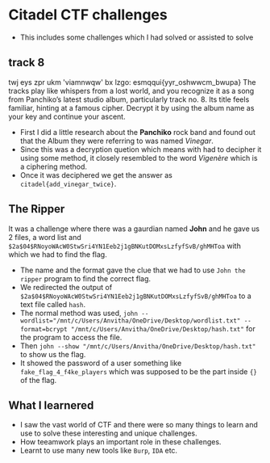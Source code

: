# Citadel CTF challenges
- This includes some challenges which I had solved or assisted to solve

## track 8
twj eys zpr ukm 'viamnwqw' bx lzgo: esmqqui{yyr_oshwwcm_bwupa} 
The tracks play like whispers from a lost world, and you recognize it as a song from Panchiko’s latest studio album, particularly track no. 8. 
Its title feels familiar, hinting at a famous cipher. Decrypt it by using the album name as your key and continue your ascent.

- First I did a little research about the **Panchiko** rock band and found out that the Album they were referring to was named *Vinegar*.
- Since this was a decryption quetion which means with had to decipher it using some method, it closely resembled to the word *Vigenère* which is a ciphering method.
- Once it was deciphered we get the answer as `citadel{add_vinegar_twice}`.

## The Ripper
It was a challenge where there was a gaurdian named **John** and he gave us 2 files, a word list and `$2a$04$RNoyoWAcW0StwSri4YN1Eeb2j1gBNKutDOMxsLzfyfSvB/ghMHToa` with which we had to find the flag.

- The name and the format gave the clue that we had to use `John the ripper` program to find the correct flag.
- We redirected the output of  `$2a$04$RNoyoWAcW0StwSri4YN1Eeb2j1gBNKutDOMxsLzfyfSvB/ghMHToa` to a text file called `hash`.
- The normal method was used, `john --wordlist="/mnt/c/Users/Anvitha/OneDrive/Desktop/wordlist.txt" --format=bcrypt "/mnt/c/Users/Anvitha/OneDrive/Desktop/hash.txt"` for the program to access the file.
- Then `john --show "/mnt/c/Users/Anvitha/OneDrive/Desktop/hash.txt"` to show us the flag.
- It showed the password of a user something like `fake_flag_4_f4ke_players` which was supposed to be the part inside `{}` of the flag.

## What I learnered
- I saw the vast world of CTF and there were so many things to learn and use to solve these interesting and unique challenges.
- How teeamwork plays an important role in these challenges.
- Learnt to use many new tools like `Burp`, `IDA` etc.
